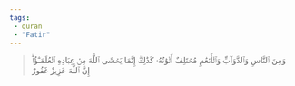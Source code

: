 ```yaml
---
tags: 
 - quran 
 - "Fatir"
---
```


> وَمِنَ ٱلنَّاسِ وَٱلدَّوَآبِّ وَٱلۡأَنۡعَٰمِ مُخۡتَلِفٌ أَلۡوَٰنُهُۥ كَذَٰلِكَۗ إِنَّمَا يَخۡشَى ٱللَّهَ مِنۡ عِبَادِهِ ٱلۡعُلَمَـٰٓؤُاْۗ إِنَّ ٱللَّهَ عَزِيزٌ غَفُورٌ
